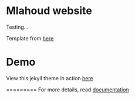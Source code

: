Mlahoud website
====================

Testing...

Template from [here](https://github.com/y7kim/agency-jekyll-theme)


# Demo

View this jekyll theme in action [here](https://Mlahoud.github.io/)

=========
For more details, read [documentation](http://jekyllrb.com/)
